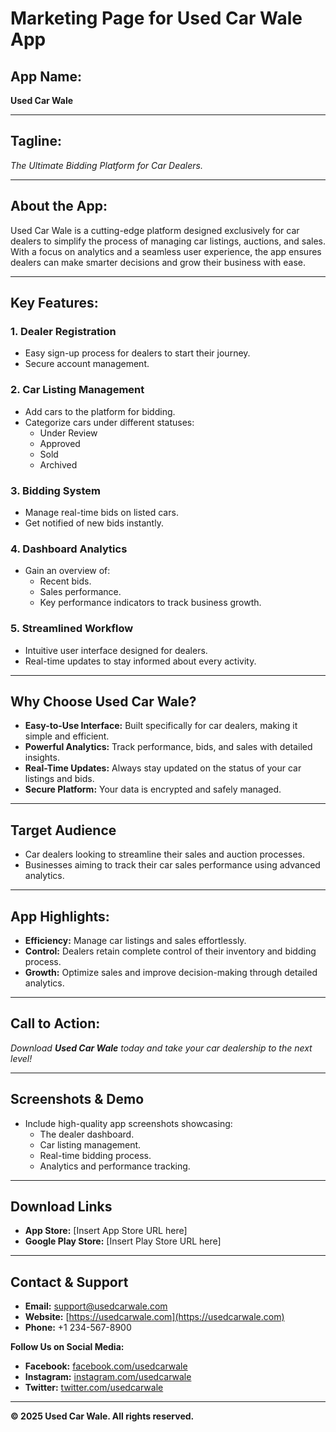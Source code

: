 # Marketing Page for Used Car Wale App

## **App Name:**  
**Used Car Wale**

---

## **Tagline:**  
_The Ultimate Bidding Platform for Car Dealers._

---

## **About the App:**  
Used Car Wale is a cutting-edge platform designed exclusively for car dealers to simplify the process of managing car listings, auctions, and sales. With a focus on analytics and a seamless user experience, the app ensures dealers can make smarter decisions and grow their business with ease.

---

## **Key Features:**

### 1. **Dealer Registration**  
- Easy sign-up process for dealers to start their journey.  
- Secure account management.  

### 2. **Car Listing Management**  
- Add cars to the platform for bidding.  
- Categorize cars under different statuses:
  - Under Review  
  - Approved  
  - Sold  
  - Archived  

### 3. **Bidding System**  
- Manage real-time bids on listed cars.  
- Get notified of new bids instantly.

### 4. **Dashboard Analytics**  
- Gain an overview of:
  - Recent bids.  
  - Sales performance.  
  - Key performance indicators to track business growth.  

### 5. **Streamlined Workflow**  
- Intuitive user interface designed for dealers.  
- Real-time updates to stay informed about every activity.

---

## **Why Choose Used Car Wale?**
- **Easy-to-Use Interface:** Built specifically for car dealers, making it simple and efficient.  
- **Powerful Analytics:** Track performance, bids, and sales with detailed insights.  
- **Real-Time Updates:** Always stay updated on the status of your car listings and bids.  
- **Secure Platform:** Your data is encrypted and safely managed.

---

## **Target Audience**  
- Car dealers looking to streamline their sales and auction processes.  
- Businesses aiming to track their car sales performance using advanced analytics.

---

## **App Highlights:**
- **Efficiency:** Manage car listings and sales effortlessly.  
- **Control:** Dealers retain complete control of their inventory and bidding process.  
- **Growth:** Optimize sales and improve decision-making through detailed analytics.

---

## **Call to Action:**  
_Download **Used Car Wale** today and take your car dealership to the next level!_

---

## **Screenshots & Demo**
- Include high-quality app screenshots showcasing:
  - The dealer dashboard.  
  - Car listing management.  
  - Real-time bidding process.  
  - Analytics and performance tracking.  

---

## **Download Links**
- **App Store:** [Insert App Store URL here]  
- **Google Play Store:** [Insert Play Store URL here]

---

## **Contact & Support**  
- **Email:** [support@usedcarwale.com](mailto:support@usedcarwale.com)  
- **Website:** [https://usedcarwale.com](https://usedcarwale.com)  
- **Phone:** +1 234-567-8900  

**Follow Us on Social Media:**  
- **Facebook:** [facebook.com/usedcarwale](https://facebook.com/usedcarwale)  
- **Instagram:** [instagram.com/usedcarwale](https://instagram.com/usedcarwale)  
- **Twitter:** [twitter.com/usedcarwale](https://twitter.com/usedcarwale)

---

**© 2025 Used Car Wale. All rights reserved.**
